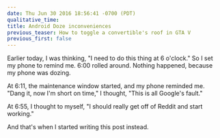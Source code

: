 ```yaml
---
date: Thu Jun 30 2016 18:56:41 -0700 (PDT)
qualitative_time: 
title: Android Doze inconveniences
previous_teaser: How to toggle a convertible's roof in GTA V
previous_first: false
---
```

Earlier today, I was thinking, "I need to do this thing at 6 o'clock."
So I set my phone to remind me.
6:00 rolled around.
Nothing happened, because my phone was dozing.

At 6:11, the maintenance window started, and my phone reminded me.
"Dang it, now I'm short on time," I thought, "This is all Google's fault."

At 6:55, I thought to myself, "I should really get off of Reddit and start working."

And that's when I started writing this post instead.
